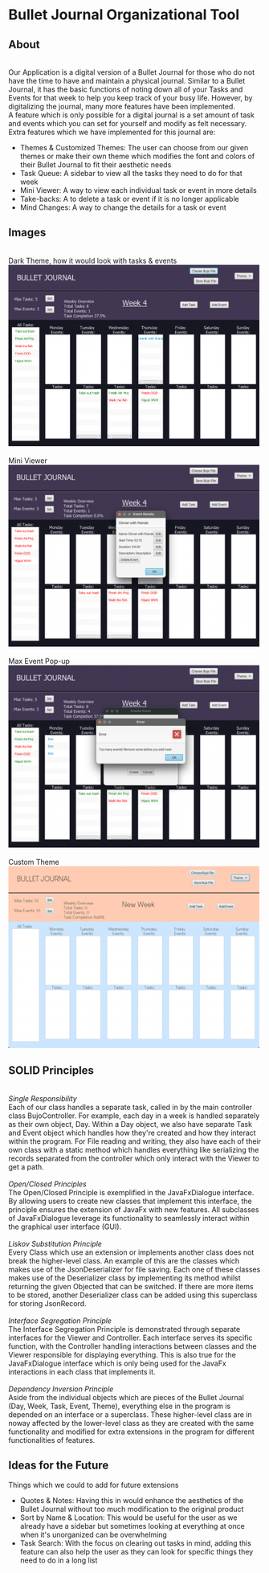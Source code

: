
# Bullet Journal Organizational Tool

## About 
<br> Our Application is a digital version of a Bullet Journal for those who do not have the time to have and maintain a 
physical journal. Similar to a Bullet Journal, it has the basic functions of noting down all of your Tasks and Events 
for that week to help you keep track of your busy life. However, by digitalizing the journal, many more features have 
been implemented.
<br> 
A feature which is only possible for a digital journal is a set amount of task and events which you can set for yourself 
and modify as felt necessary. Extra features which we have implemented for this journal are: 
<br>
<ul>
  <li>Themes & Customized Themes: The user can choose from our given themes or make their own theme which modifies
the font and colors of their Bullet Journal to fit their aesthetic needs</li>
<li>Task Queue: A sidebar to view all the tasks they need to do for that week</li>
<li>Mini Viewer: A way to view each individual task or event in more details</li>
<li>Take-backs: A to delete a task or event if it is no longer applicable</li>
<li>Mind Changes: A way to change the details for a task or event</li>
</ul>
<span style="margin-bottom: 2em; display: block;"></span>

## Images
<br>
Dark Theme, how it would look with tasks & events <br>
<img src="DarkTheme.jpg" width="500" alt="Dark Theme">
<br> 
<br>
Mini Viewer <br>
<img src="Viewer.jpg" width="500" alt="Viewer">
<br> 
<br>
Max Event Pop-up <br>
<img src="MaxEvent.jpg" width="500" alt="MaxEvent">
<br>
<br>
Custom Theme <br>
<img src="CustomTheme.jpg" width="500" alt="Custom Theme">

<span style="margin-bottom: 2em; display: block;"></span>
## SOLID Principles
<br>*Single Responsibility*<br>
Each of our class handles a separate task, called in by the main controller class BujoController. For example, each day 
in a week is handled separately as their own object, Day. Within a Day object, we also have separate Task and Event 
object which handles how they're created and how they interact within the program. For File reading and writing, they 
also have each of their own class with a static method which handles everything like serializing the records separated 
from the controller which only interact with the Viewer to get a path. <br><br>
*Open/Closed Principles*<br>
The Open/Closed Principle is exemplified in the JavaFxDialogue interface. By allowing users to create new classes that 
implement this interface, the principle ensures the extension of JavaFx with new features. All subclasses of 
JavaFxDialogue leverage its functionality to seamlessly interact within the graphical user interface (GUI).<br><br>
*Liskov Substitution Principle*<br>
Every Class which use an extension or implements another class does not break the higher-level class. An example of this
are the classes which makes use of the JsonDeserializer<T> for file saving. Each one of these classes makes use of the 
Deserializer class by implementing its method whilst returning the given Objected that can be switched. If there are 
more items to be stored, another Deserializer class can be added using this superclass for storing JsonRecord.<br><br>
*Interface Segregation Principle*<br>
The Interface Segregation Principle is demonstrated through separate interfaces for the Viewer and Controller. Each 
interface serves its specific function, with the Controller handling interactions between classes and the Viewer 
responsible for displaying everything. This is also true for the JavaFxDialogue interface which is only being used for
the JavaFx interactions in each class that implements it.<br><br>
*Dependency Inversion Principle*<br> 
Aside from the individual objects which are pieces of the Bullet Journal (Day, Week, Task, Event, Theme), everything 
else in the program is depended on an interface or a superclass. These higher-level class are in noway affected by the
lower-level class as they are created with the same functionality and modified for extra extensions in the program for
different functionalities of features.<br>

<span style="margin-bottom: 2em; display: block;"></span>
## Ideas for the Future
Things which we could to add for future extensions
<ul>
<li>Quotes & Notes: Having this in would enhance the aesthetics of the Bullet Journal without too much modification
to the original product</li>
<li>Sort by Name & Location: This would be useful for the user as we already have a sidebar but sometimes looking at 
everything at once when it's unorganized can be overwhelming</li>
<li>Task Search: With the focus on clearing out tasks in mind, adding this feature can also help the user as they can
look for specific things they need to do in a long list</li>
<span style="margin-bottom: 5em; display: block;"></span>  
</ul>

